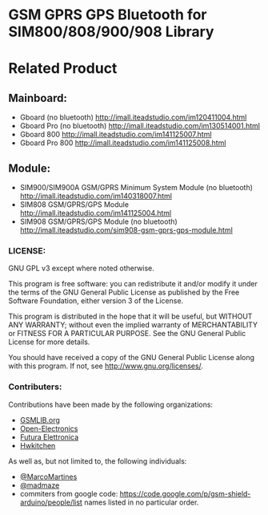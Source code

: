 GSM GPRS GPS Bluetooth for SIM800/808/900/908 Library
======

# Related Product

## Mainboard:

  - Gboard (no bluetooth)          http://imall.iteadstudio.com/im120411004.html
  - Gboard Pro (no bluetooth)      http://imall.iteadstudio.com/im130514001.html
  - Gboard 800                     http://imall.iteadstudio.com/im141125007.html
  - Gboard Pro 800                 http://imall.iteadstudio.com/im141125008.html

## Module:

  - SIM900/SIM900A GSM/GPRS Minimum System Module (no bluetooth)  http://imall.iteadstudio.com/im140318007.html
  - SIM808 GSM/GPRS/GPS Module                                    http://imall.iteadstudio.com/im141125004.html
  - SIM908 GSM/GPRS/GPS Module (no bluetooth)                     http://imall.iteadstudio.com/sim908-gsm-gprs-gps-module.html



### LICENSE:
GNU GPL v3 except where noted otherwise.

This program is free software: you can redistribute it and/or modify 
it under the terms of the GNU General Public License as published by
the Free Software Foundation, either version 3 of the License.

This program is distributed in the hope that it will be useful,
but WITHOUT ANY WARRANTY; without even the implied warranty of
MERCHANTABILITY or FITNESS FOR A PARTICULAR PURPOSE.  See the
GNU General Public License for more details.

You should have received a copy of the GNU General Public License
along with this program.  If not, see <http://www.gnu.org/licenses/>.

### Contributers:

Contributions have been made by the following organizations:
- [GSMLIB.org](http://www.gsmlib.org)
- [Open-Electronics](http://www.open-electronics.org/arduino-gsm-shield/)
- [Futura Elettronica](http://www.futurashop.it)
- [Hwkitchen](http://www.hwkitchen.com)

As well as, but not limited to, the following individuals:
 - [@MarcoMartines](https://github.com/MarcoMartines)
 - [@madmaze](https://github.com/madmaze)
 - commiters from google code: https://code.google.com/p/gsm-shield-arduino/people/list
names listed in no particular order.
